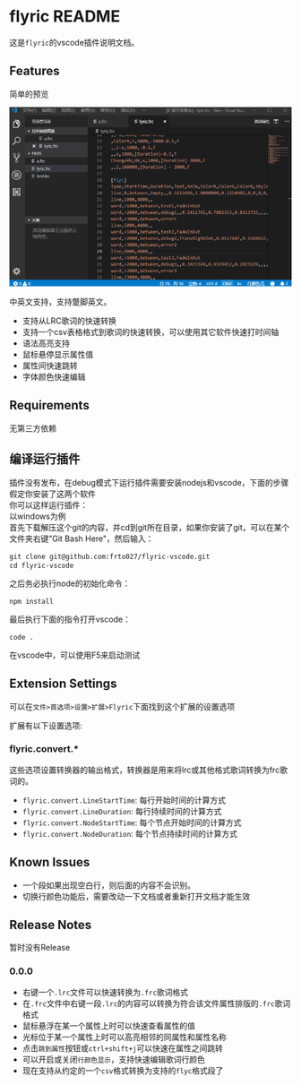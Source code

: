 # flyric README

这是`flyric`的vscode插件说明文档。

## Features

简单的预览

![preview_image](image/preview.gif)

中英文支持，支持蹩脚英文。

- 支持从LRC歌词的快速转换
- 支持一个csv表格格式到歌词的快速转换，可以使用其它软件快速打时间轴
- 语法高亮支持
- 鼠标悬停显示属性值
- 属性间快速跳转
- 字体颜色快速编辑

## Requirements

无第三方依赖

## 编译运行插件

插件没有发布，在debug模式下运行插件需要安装nodejs和vscode，下面的步骤假定你安装了这两个软件  
你可以这样运行插件：  
以windows为例  
首先下载解压这个git的内容，并cd到git所在目录，如果你安装了git，可以在某个文件夹右键"Git Bash Here"，然后输入：
```
git clone git@github.com:frto027/flyric-vscode.git
cd flyric-vscode
```
之后务必执行node的初始化命令：
```
npm install
```
最后执行下面的指令打开vscode：
```
code .
```
在vscode中，可以使用F5来启动测试

## Extension Settings

可以在`文件>首选项>设置>扩展>Flyric`下面找到这个扩展的设置选项

扩展有以下设置选项:

### flyric.convert.*
这些选项设置转换器的输出格式，转换器是用来将lrc或其他格式歌词转换为frc歌词的。
* `flyric.convert.LineStartTime`: 每行开始时间的计算方式
* `flyric.convert.LineDuration`: 每行持续时间的计算方式
* `flyric.convert.NodeStartTime`: 每个节点开始时间的计算方式
* `flyric.convert.NodeDuration`: 每个节点持续时间的计算方式


## Known Issues

- 一个段如果出现空白行，则后面的内容不会识别。
- 切换行颜色功能后，需要改动一下文档或者重新打开文档才能生效
## Release Notes

暂时没有Release

### 0.0.0

- 右键一个`.lrc`文件可以快速转换为`.frc`歌词格式
- 在`.frc`文件中右键一段`.lrc`的内容可以转换为符合该文件属性排版的`.frc`歌词格式
- 鼠标悬浮在某一个属性上时可以快速查看属性的值
- 光标位于某一个属性上时可以高亮相邻的同属性和属性名称
- 点击`跳到属性`按钮或`ctrl+shift+j`可以快速在属性之间跳转
- 可以开启或关闭`行颜色显示`，支持快速编辑歌词行颜色
- 现在支持从约定的一个`csv`格式转换为支持的`flyc`格式段了
